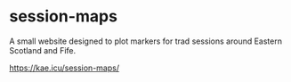 # session-maps
A small website designed to plot markers for trad sessions around Eastern Scotland and Fife.

https://kae.icu/session-maps/

